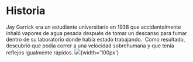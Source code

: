 # Historia
Jay Garrick era un estudiante universitario en 1938 que accidentalmente inhaló vapores de agua pesada después de tomar un descanso para fumar dentro de su laboratorio donde había estado trabajando. ​ Como resultado, descubrió que podía correr a una velocidad sobrehumana y que tenía reflejos igualmente rápidos.
![](https://www.google.com/search?q=historia+de+flash&sxsrf=APq-WBvN3gmgAijLL6Eyhcant3GMoDhzEw:1643866872716&tbm=isch&source=iu&ictx=1&vet=1&fir=2Irmb1H4Km9EcM%252CwRM2J6LAucztOM%252C_&usg=AI4_-kTH95FwXhN1HvdZVVSDxvPsfXDyAA&sa=X&ved=2ahUKEwik8IWo6eL1AhVUlGoFHQxCC5gQ9QF6BAgJEAE#imgrc=2Irmb1H4Km9EcM){width='100px'}
